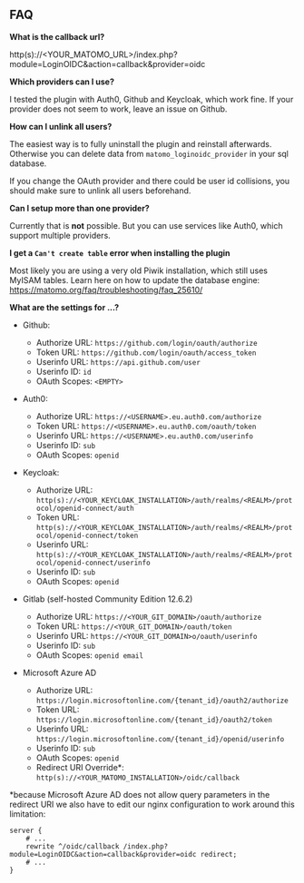 ## FAQ

__What is the callback url?__

http(s)://<YOUR_MATOMO_URL>/index.php?module=LoginOIDC&action=callback&provider=oidc

__Which providers can I use?__

I tested the plugin with Auth0, Github and Keycloak, which work fine.
If your provider does not seem to work, leave an issue on Github.

__How can I unlink all users?__

The easiest way is to fully uninstall the plugin and reinstall afterwards.
Otherwise you can delete data from `matomo_loginoidc_provider` in your sql database.

If you change the OAuth provider and there could be user id collisions, you should make sure to unlink all users beforehand.

__Can I setup more than one provider?__

Currently that is **not** possible.
But you can use services like Auth0, which support multiple providers.

__I get a `Can't create table` error when installing the plugin__

Most likely you are using a very old Piwik installation, which still uses MyISAM tables.
Learn here on how to update the database engine:
https://matomo.org/faq/troubleshooting/faq_25610/

__What are the settings for ...?__

* Github:
  * Authorize URL: `https://github.com/login/oauth/authorize`
  * Token URL: `https://github.com/login/oauth/access_token`
  * Userinfo URL: `https://api.github.com/user`
  * Userinfo ID: `id`
  * OAuth Scopes: `<EMPTY>`

* Auth0:
  * Authorize URL: `https://<USERNAME>.eu.auth0.com/authorize`
  * Token URL: `https://<USERNAME>.eu.auth0.com/oauth/token`
  * Userinfo URL: `https://<USERNAME>.eu.auth0.com/userinfo`
  * Userinfo ID: `sub`
  * OAuth Scopes: `openid`

* Keycloak:
  * Authorize URL: `http(s)://<YOUR_KEYCLOAK_INSTALLATION>/auth/realms/<REALM>/protocol/openid-connect/auth`
  * Token URL: `http(s)://<YOUR_KEYCLOAK_INSTALLATION>/auth/realms/<REALM>/protocol/openid-connect/token`
  * Userinfo URL: `http(s)://<YOUR_KEYCLOAK_INSTALLATION>/auth/realms/<REALM>/protocol/openid-connect/userinfo`
  * Userinfo ID: `sub`
  * OAuth Scopes: `openid`

* Gitlab (self-hosted Community Edition 12.6.2)
  * Authorize URL: `https://<YOUR_GIT_DOMAIN>/oauth/authorize`
  * Token URL: `https://<YOUR_GIT_DOMAIN>/oauth/token`
  * Userinfo URL: `https://<YOUR_GIT_DOMAIN>o/oauth/userinfo`
  * Userinfo ID: `sub`
  * OAuth Scopes: `openid email`

* Microsoft Azure AD
  * Authorize URL: `https://login.microsoftonline.com/{tenant_id}/oauth2/authorize`
  * Token URL: `https://login.microsoftonline.com/{tenant_id}/oauth2/token`
  * Userinfo URL: `https://login.microsoftonline.com/{tenant_id}/openid/userinfo`
  * Userinfo ID: `sub`
  * OAuth Scopes: `openid`
  * Redirect URI Override*: `http(s)://<YOUR_MATOMO_INSTALLATION>/oidc/callback`


\*because Microsoft Azure AD does not allow query parameters in the redirect URI we also have to edit our nginx configuration to work around this limitation:

```nginx
server {
    # ...
    rewrite ^/oidc/callback /index.php?module=LoginOIDC&action=callback&provider=oidc redirect;
    # ...
}
```
